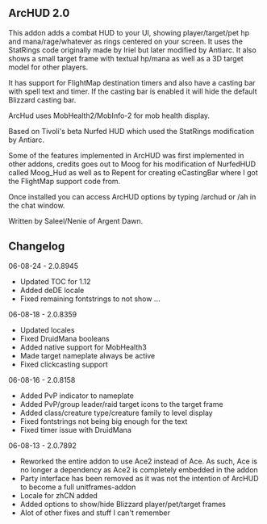 ArcHUD 2.0
-------------

This addon adds a combat HUD to your UI, showing player/target/pet hp and mana/rage/whatever as rings centered on your screen. It uses the StatRings code originally made by Iriel but later modified by Antiarc. It also shows a small target frame with textual hp/mana as well as a 3D target model for other players.

It has support for FlightMap destination timers and also have a casting bar with spell text and timer. If the casting bar is enabled it will hide the default Blizzard casting bar.

ArcHud uses MobHealth2/MobInfo-2 for mob health display.

Based on Tivoli's beta Nurfed HUD which used the StatRings modification by Antiarc.

Some of the features implemented in ArcHUD was first implemented in other addons, credits goes out to Moog for his modification of NurfedHUD called Moog_Hud as well as to Repent for creating eCastingBar where I got the FlightMap support code from.

Once installed you can access ArcHUD options by typing /archud or /ah in the chat window.

Written by Saleel/Nenie of Argent Dawn.



Changelog
-----------

06-08-24 - 2.0.8945
* Updated TOC for 1.12
* Added deDE locale
* Fixed remaining fontstrings to not show ...

06-08-18 - 2.0.8359
* Updated locales
* Fixed DruidMana booleans
* Added native support for MobHealth3
* Made target nameplate always be active
* Fixed clickcasting support

06-08-16 - 2.0.8158
* Added PvP indicator to nameplate
* Added PvP/group leader/raid target icons to the target frame
* Added class/creature type/creature family to level display
* Fixed fontstrings not being big enough for the text
* Fixed timer issue with DruidMana

06-08-13 - 2.0.7892
* Reworked the entire addon to use Ace2 instead of Ace. As such, Ace is no longer a dependency as Ace2 is completely embedded in the addon
* Party interface has been removed as it was not the intention of ArcHUD to become a full unitframes-addon
* Locale for zhCN added
* Added options to show/hide Blizzard player/pet/target frames
* Alot of other fixes and stuff I can't remember
